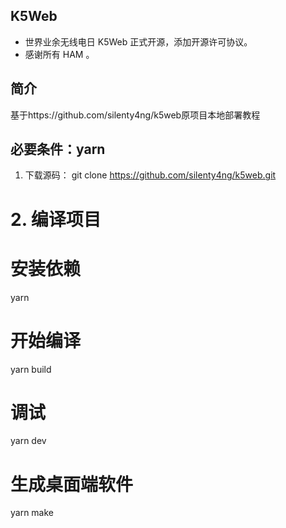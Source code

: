  ## K5Web

- 世界业余无线电日 K5Web 正式开源，添加开源许可协议。
- 感谢所有 HAM 。

## 简介
基于https://github.com/silenty4ng/k5web原项目本地部署教程


## 必要条件：yarn
1. 下载源码：
 git clone https://github.com/silenty4ng/k5web.git
# 2. 编译项目
# 安装依赖
yarn
# 开始编译
yarn build
# 调试
yarn dev
 #  生成桌面端软件
yarn make
